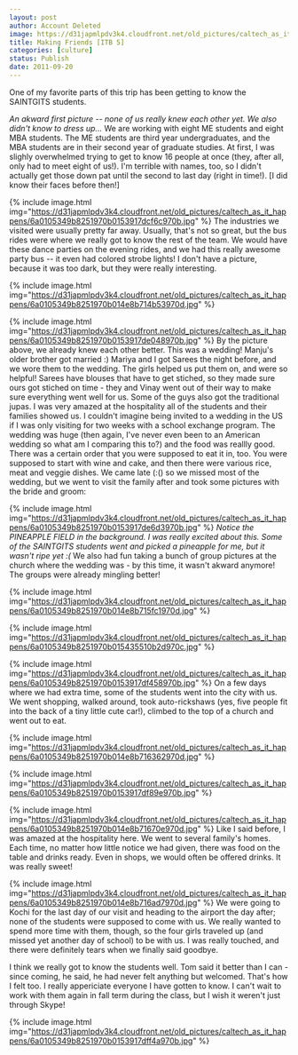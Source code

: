 ```yaml
---
layout: post
author: Account Deleted
image: https://d31japmlpdv3k4.cloudfront.net/old_pictures/caltech_as_it_happens/6a0105349b8251970b01543550e071970c.png
title: Making Friends [ITB 5]
categories: [culture]
status: Publish
date: 2011-09-20
---
```


One of my favorite parts of this trip has been getting to know the SAINTGITS students.

*An akward first picture -- none of us really knew each other yet. We also didn't know to dress up...*
We are working with eight ME students and eight MBA students. The ME students are third year undergraduates, and the MBA students are in their second year of graduate studies. At first, I was slighly overwhelmed trying to get to know 16 people at once (they, after all, only had to meet eight of us!). I'm terrible with names, too, so I didn't actually get those down pat until the second to last day (right in time!). [I did know their faces before then!]


{% include image.html img="https://d31japmlpdv3k4.cloudfront.net/old_pictures/caltech_as_it_happens/6a0105349b8251970b0153917dcf6c970b.jpg" %}
The industries we visited were usually pretty far away. Usually, that's not so great, but the bus rides were where we really got to know the rest of the team. We would have these dance parties on the evening rides, and we had this really awesome party bus -- it even had colored strobe lights! I don't have a picture, because it was too dark, but they were really interesting.


{% include image.html img="https://d31japmlpdv3k4.cloudfront.net/old_pictures/caltech_as_it_happens/6a0105349b8251970b014e8b714b53970d.jpg" %}

{% include image.html img="https://d31japmlpdv3k4.cloudfront.net/old_pictures/caltech_as_it_happens/6a0105349b8251970b0153917de048970b.jpg" %}
By the picture above, we already knew each other better. This was a wedding! Manju's older brother got married :) Mariya and I got Sarees the night before, and we wore them to the wedding. The girls helped us put them on, and were so helpful! Sarees have blouses that have to get stiched, so they made sure ours got stiched on time - they and Vinay went out of their way to make sure everything went well for us. Some of the guys also got the traditional jupas. I was very amazed at the hospitality all of the students and their families showed us. I couldn't imagine being invited to a wedding in the US if I was only visiting for two weeks with a school exchange program. The wedding was huge (then again, I've never even been to an American wedding so what am I comparing this to?) and the food was reallly good. There was a certain order that you were supposed to eat it in, too. You were supposed to start with wine and cake, and then there were various rice, meat and veggie dishes. We came late (:() so we missed most of the wedding, but we went to visit the family after and took some pictures with the bride and groom:


{% include image.html img="https://d31japmlpdv3k4.cloudfront.net/old_pictures/caltech_as_it_happens/6a0105349b8251970b0153917de6d3970b.jpg" %}
*Notice the PINEAPPLE FIELD in the background. I was really excited about this. Some of the SAINTGITS students went and picked a pineapple for me, but it wasn't ripe yet :(*
We also had fun taking a bunch of group pictures at the church where the wedding was - by this time, it wasn't akward anymore! The groups were already mingling better!


{% include image.html img="https://d31japmlpdv3k4.cloudfront.net/old_pictures/caltech_as_it_happens/6a0105349b8251970b014e8b715fc1970d.jpg" %}

{% include image.html img="https://d31japmlpdv3k4.cloudfront.net/old_pictures/caltech_as_it_happens/6a0105349b8251970b015435510b2d970c.jpg" %}

{% include image.html img="https://d31japmlpdv3k4.cloudfront.net/old_pictures/caltech_as_it_happens/6a0105349b8251970b0153917df458970b.jpg" %}
On a few days where we had extra time, some of the students went into the city with us. We went shopping, walked around, took auto-rickshaws (yes, five people fit into the back of a tiny little cute car!), climbed to the top of a church and went out to eat.


{% include image.html img="https://d31japmlpdv3k4.cloudfront.net/old_pictures/caltech_as_it_happens/6a0105349b8251970b014e8b716362970d.jpg" %}

{% include image.html img="https://d31japmlpdv3k4.cloudfront.net/old_pictures/caltech_as_it_happens/6a0105349b8251970b0153917df89e970b.jpg" %}

{% include image.html img="https://d31japmlpdv3k4.cloudfront.net/old_pictures/caltech_as_it_happens/6a0105349b8251970b014e8b71670e970d.jpg" %}
Like I said before, I was amazed at the hospitality here. We went to several family's homes. Each time, no matter how little notice we had given, there was food on the table and drinks ready. Even in shops, we would often be offered drinks. It was really sweet!


{% include image.html img="https://d31japmlpdv3k4.cloudfront.net/old_pictures/caltech_as_it_happens/6a0105349b8251970b014e8b716ad7970d.jpg" %}
We were going to Kochi for the last day of our visit and heading to the airport the day after; none of the students were supposed to come with us. We really wanted to spend more time with them, though, so the four girls traveled up (and missed yet another day of school) to be with us. I was really touched, and there were definitely tears when we finally said goodbye.

I think we really got to know the students well. Tom said it better than I can - since coming, he said, he had never felt anything but welcomed. That's how I felt too. I really appericiate everyone I have gotten to know. I can't wait to work with them again in fall term during the class, but I wish it weren't just through Skype!


{% include image.html img="https://d31japmlpdv3k4.cloudfront.net/old_pictures/caltech_as_it_happens/6a0105349b8251970b0153917dff4a970b.jpg" %}
